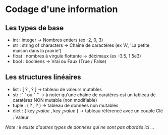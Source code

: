 # Codage d'une information

## Les types de base
  - int : integer -> Nombres entiers (ex -2, 0, 3)
  - str : string of characters -> Chaîne de caractères (ex 'A', 'La petite maison dans la prairie')
  - float : nombres à virgule flottante -> décimaux (ex -3.5, 1.5e3)
  - bool : booléens -> Vrai ou Faux (True / False)
    
## Les structures linéaires
  - list : [ ? , ? ] -> tableau de valeurs mutables
  - str : ' ' ou " " -> à noter qu'une chaîne de caratères est un tableau de caratères NON mutable (non modifiable)
  - tuple : ( ? , ? ) -> tableau de données non mutables
  - dict : \{ key <sub>i</sub>:_value_ , key <sub>j</sub>:_value_ \} -> tableau référencé avec un couple Clé : Valeur
  
_Note : il existe d'autres types de données qui ne sont pas abordés ici ..._
